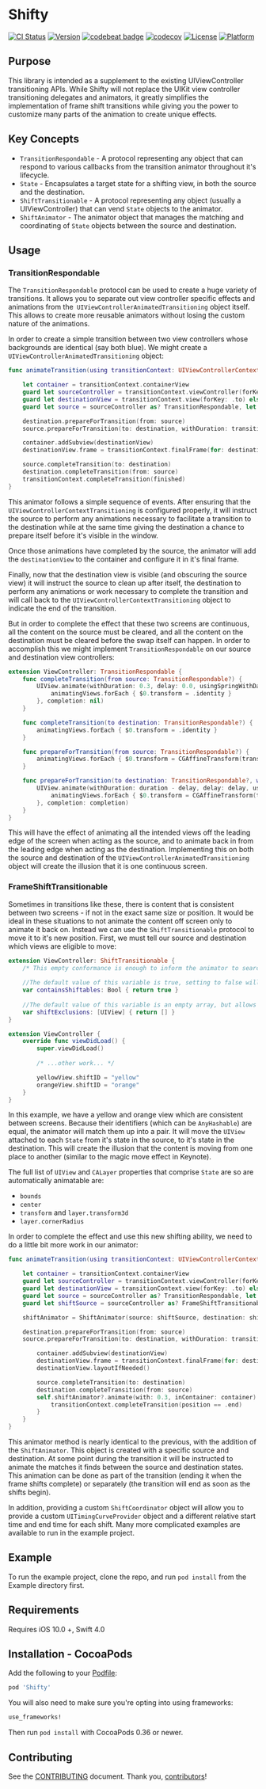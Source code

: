 # Shifty

[![CI Status](http://img.shields.io/travis/wmcginty/Shifty.svg?style=flat)](https://travis-ci.org/wmcginty/Shifty)
[![Version](https://img.shields.io/cocoapods/v/Shifty.svg?style=flat)](http://cocoapods.org/pods/Shifty)
[![codebeat badge](https://codebeat.co/badges/efa1c8f3-cc21-4e5d-9a12-63b25cc71a27)](https://codebeat.co/projects/github-com-wmcginty-shifty-master)
[![codecov](https://codecov.io/gh/wmcginty/Shifty/branch/master/graph/badge.svg)](https://codecov.io/gh/wmcginty/Shifty)
[![License](https://img.shields.io/cocoapods/l/Shifty.svg?style=flat)](http://cocoapods.org/pods/Shifty)
[![Platform](https://img.shields.io/cocoapods/p/Shifty.svg?style=flat)](http://cocoapods.org/pods/Shifty)


## Purpose
This library is intended as a supplement to the existing UIViewController transitioning APIs. While Shifty will not replace the UIKit view controller transitioning delegates and animators, it greatly simplifies the implementation of frame shift transitions while giving you the power to customize many parts of the animation to create unique effects.

## Key Concepts
* `TransitionRespondable` - A protocol representing any object that can respond to various callbacks from the transition animator throughout it's lifecycle.
* `State` - Encapsulates a target state for a shifting view, in both the source and the destination.
* `ShiftTransitionable` - A protocol representing any object (usually a UIViewController) that can vend `State` objects to the animator.
* `ShiftAnimator` - The animator object that manages the matching and coordinating of `State` objects between the source and destination.

## Usage
### TransitionRespondable
The  `TransitionRespondable` protocol can be used to create a huge variety of transitions. It allows you to separate out view controller specific effects and animations from the` UIViewControllerAnimatedTransitioning` object itself. This allows to create more reusable animators without losing the custom nature of the animations.

In order to create a simple transition between two view controllers whose backgrounds are identical (say both blue). We might create a `UIViewControllerAnimatedTransitioning` object:

```swift
func animateTransition(using transitionContext: UIViewControllerContextTransitioning) {

    let container = transitionContext.containerView
    guard let sourceController = transitionContext.viewController(forKey: .from), let destinationController = transitionContext.viewController(forKey: .to) else { return }
    guard let destinationView = transitionContext.view(forKey: .to) else { return }
    guard let source = sourceController as? TransitionRespondable, let destination = destinationController as? TransitionRespondable else { return }

    destination.prepareForTransition(from: source)
    source.prepareForTransition(to: destination, withDuration: transitionDuration(using: transitionContext)) { finished in

    container.addSubview(destinationView)
    destinationView.frame = transitionContext.finalFrame(for: destinationController)

    source.completeTransition(to: destination)
    destination.completeTransition(from: source)
    transitionContext.completeTransition(finished)
}
```

This animator follows a simple sequence of events. After ensuring that the `UIViewControllerContextTransitioning` is configured properly, it will instruct the source to perform any animations necessary to facilitate a transition to the destination while at the same time giving the destination a chance to prepare itself before it's visible in the window.

Once those animations have completed by the source, the animator will add the `destinationView` to the container and configure it in it's final frame.

Finally, now that the destination view is visible (and obscuring the source view) it will instruct the source to clean up after itself, the destination to perform any animations or work necessary to complete the transition and will call back to the `UIViewControllerContextTransitioning` object to indicate the end of the transition.

But in order to complete the effect that these two screens are continuous, all the content on the source must be cleared, and all the content on the destination must be cleared before the swap itself can happen. In order to accomplish this we might implement `TransitionRespondable` on our source and destination view controllers:

```swift
extension ViewController: TransitionRespondable {
    func completeTransition(from source: TransitionRespondable?) {
        UIView.animate(withDuration: 0.3, delay: 0.0, usingSpringWithDamping: 1.0, initialSpringVelocity: 0.0, options: [], animations: {
            animatingViews.forEach { $0.transform = .identity }
        }, completion: nil)
    }

    func completeTransition(to destination: TransitionRespondable?) {
        animatingViews.forEach { $0.transform = .identity }
    }

    func prepareForTransition(from source: TransitionRespondable?) {
        animatingViews.forEach { $0.transform = CGAffineTransform(translationX: -self.view.bounds.width, y: 0) }
    }

    func prepareForTransition(to destination: TransitionRespondable?, withDuration duration: TimeInterval, completion: @escaping (Bool) -> Void) {
        UIView.animate(withDuration: duration - delay, delay: delay, usingSpringWithDamping: 1.0, initialSpringVelocity: 0.0, options: [], animations: {
            animatingViews.forEach { $0.transform = CGAffineTransform(translationX: -self.view.bounds.width, y: 0) }
        }, completion: completion)
    }
}
```

This will have the effect of animating all the intended views off the leading edge of the screen when acting as the source, and to animate back in from the leading edge when acting as the destination. Implementing this on both the source and destination of the  `UIViewControllerAnimatedTransitioning` object will create the illusion that it is one continuous screen.

### FrameShiftTransitionable

Sometimes in transitions like these, there is content that is consistent between two screens - if not in the exact same size or position. It would be ideal in these situations to not animate the content off screen only to animate it back on. Instead we can use the `ShiftTransitionable` protocol to move it to it's new position. First, we must tell our source and destination which views are eligible to move:

```swift
extension ViewController: ShiftTransitionable {
    /* This empty conformance is enough to inform the animator to search through this controller's subviews for eligible shiftables. */
    
    //The default value of this variable is true, setting to false will short-circuit the search. */
    var containsShiftables: Bool { return true }
    
    //The default value of this variable is an empty array, but allows you to short-circuit search in more complicated view hierarchies.
    var shiftExclusions: [UIView] { return [] }
}

extension ViewController {
    override func viewDidLoad() {
        super.viewDidLoad()
        
        /* ...other work... */

        yellowView.shiftID = "yellow"
        orangeView.shiftID = "orange"
    }
}
```

In this example, we have a yellow and orange view which are consistent between screens. Because their identifiers (which can be `AnyHashable`) are equal, the animator will match them up into a pair. It will move the `UIView` attached to each `State` from it's state in the source, to it's state in the destination. This will create the illusion that the content is moving from one place to another (similar to the magic move effect in Keynote).

The full list of `UIView` and `CALayer` properties that comprise `State` are so are automatically animatable are:
* `bounds`
* `center`
* `transform` and `layer.transform3d`
* `layer.cornerRadius`

In order to complete the effect and use this new shifting ability, we need to do a little bit more work in our animator:

```swift
func animateTransition(using transitionContext: UIViewControllerContextTransitioning) {

    let container = transitionContext.containerView
    guard let sourceController = transitionContext.viewController(forKey: .from), let destinationController = transitionContext.viewController(forKey: .to) else { return }
    guard let destinationView = transitionContext.view(forKey: .to) else { return }
    guard let source = sourceController as? TransitionRespondable, let destination = destinationController as? TransitionRespondable else { return }
    guard let shiftSource = sourceController as? FrameShiftTransitionable, let shiftDestination = destinationController as? FrameShiftTransitionable else { return }

    shiftAnimator = ShiftAnimator(source: shiftSource, destination: shiftDestination)

    destination.prepareForTransition(from: source)
    source.prepareForTransition(to: destination, withDuration: transitionDuration(using: transitionContext)) { finished in

        container.addSubview(destinationView)
        destinationView.frame = transitionContext.finalFrame(for: destinationController)
        destinationView.layoutIfNeeded()

        source.completeTransition(to: destination)
        destination.completeTransition(from: source)
        self.shiftAnimator?.animate(with: 0.3, inContainer: container) { position in
            transitionContext.completeTransition(position == .end)
        }
    }
}
```
This animator method is nearly identical to the previous, with the addition of the `ShiftAnimator`. This object is created with a specific source and destination. At some point during the transition it will be instructed to animate the matches it finds between the source and destination states. This animation can be done as part of the transition (ending it when the frame shifts complete) or separately (the transition will end as soon as the shifts begin).

In addition, providing a custom `ShiftCoordinator` object will allow you to provide a custom `UITimingCurveProvider` object and a different relative start time and end time for each shift. Many more complicated examples are available to run in the example project.

## Example

To run the example project, clone the repo, and run `pod install` from the Example directory first.

## Requirements

Requires iOS 10.0 +, Swift 4.0

## Installation - CocoaPods

[CocoaPods]: http://cocoapods.org

Add the following to your [Podfile](http://guides.cocoapods.org/using/the-podfile.html):

```ruby
pod 'Shifty'
```

You will also need to make sure you're opting into using frameworks:

```ruby
use_frameworks!
```

Then run `pod install` with CocoaPods 0.36 or newer.

## Contributing

See the [CONTRIBUTING] document. Thank you, [contributors]!

[CONTRIBUTING]: CONTRIBUTING.md
[contributors]: https://github.com/wmcginty/Shifty/graphs/contributors
